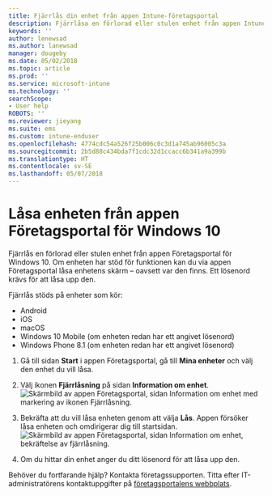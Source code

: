 ```yaml
---
title: Fjärrlås din enhet från appen Intune-företagsportal
description: Fjärrlåsa en förlorad eller stulen enhet från appen Intune-företagsportal för Windows 10
keywords: ''
author: lenewsad
ms.author: lanewsad
manager: dougeby
ms.date: 05/02/2018
ms.topic: article
ms.prod: ''
ms.service: microsoft-intune
ms.technology: ''
searchScope:
- User help
ROBOTS: ''
ms.reviewer: jieyang
ms.suite: ems
ms.custom: intune-enduser
ms.openlocfilehash: 4774cdc54a526f25b006c0c3d1a745ab96005c3a
ms.sourcegitcommit: 2b5d88c434bda7f1cdc32d1ccacc6b341a9a399b
ms.translationtype: HT
ms.contentlocale: sv-SE
ms.lasthandoff: 05/07/2018
---
```

# <a name="lock-your-device-from-company-portal-app-for-windows-10"></a>Låsa enheten från appen Företagsportal för Windows 10

Fjärrlås en förlorad eller stulen enhet från appen Företagsportal för Windows 10. Om enheten har stöd för funktionen kan du via appen Företagsportal låsa enhetens skärm – oavsett var den finns. Ett lösenord krävs för att låsa upp den.

Fjärrlås stöds på enheter som kör:

* Android
* iOS
* macOS
* Windows 10 Mobile (om enheten redan har ett angivet lösenord)
* Windows Phone 8.1 (om enheten redan har ett angivet lösenord)

1. Gå till sidan **Start** i appen Företagsportal, gå till **Mina enheter** och välj den enhet du vill låsa.

2. Välj ikonen **Fjärrlåsning** på sidan **Information om enhet**.  
   ![Skärmbild av appen Företagsportal, sidan Information om enhet med markering av ikonen Fjärrlåsning.](./media/1804_remote_lock_Windows_CPapp_05.png)   
3. Bekräfta att du vill låsa enheten genom att välja **Lås**. Appen försöker låsa enheten och omdirigerar dig till startsidan. 
   ![Skärmbild av appen Företagsportal, sidan Information om enhet, bekräftelse av fjärrlåsning.](./media/1804_remote_lock_Windows_CPapp_06.png)  
4. Om du hittar din enhet anger du ditt lösenord för att låsa upp den.  

Behöver du fortfarande hjälp? Kontakta företagssupporten. Titta efter IT-administratörens kontaktuppgifter på [företagsportalens webbplats](https://portal.manage.microsoft.com#HelpDeskDialog).

